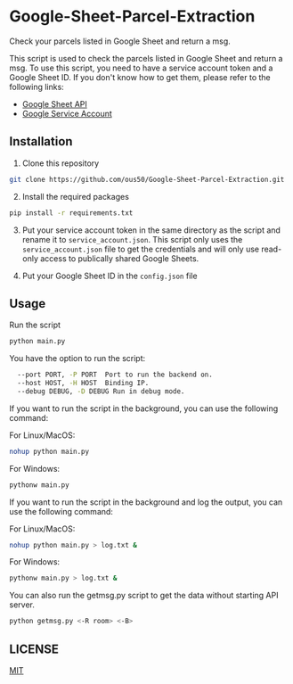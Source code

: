# Google-Sheet-Parcel-Extraction
Check your parcels listed in Google Sheet and return a msg.

This script is used to check the parcels listed in Google Sheet and return a msg.
To use this script, you need to have a service account token and a Google Sheet ID.
If you don't know how to get them, please refer to the following links:
- [Google Sheet API](https://developers.google.com/sheets/api/quickstart/python)
- [Google Service Account](https://cloud.google.com/iam/docs/creating-managing-service-accounts)

## Installation
1. Clone this repository

```bash
git clone https://github.com/ous50/Google-Sheet-Parcel-Extraction.git
```

2. Install the required packages

```bash
pip install -r requirements.txt
```

3. Put your service account token in the same directory as the script and rename it to `service_account.json`. This script only uses the `service_account.json` file to get the credentials and will only use read-only access to publically shared Google Sheets.

4. Put your Google Sheet ID in the `config.json` file


## Usage
Run the script

```bash
python main.py 
```

You have the option to run the script:

```bash
  --port PORT, -P PORT  Port to run the backend on.
  --host HOST, -H HOST  Binding IP.
  --debug DEBUG, -D DEBUG Run in debug mode.
```

If you want to run the script in the background, you can use the following command:

For Linux/MacOS:
```bash
nohup python main.py 
```

For Windows:
```bash
pythonw main.py 
```

If you want to run the script in the background and log the output, you can use the following command:

For Linux/MacOS:
```bash
nohup python main.py > log.txt &
```

For Windows:
```bash
pythonw main.py > log.txt &
```

You can also run the getmsg.py script to get the data without starting API server.

```bash
python getmsg.py <-R room> <-B>
```

## 

## LICENSE
[MIT]()